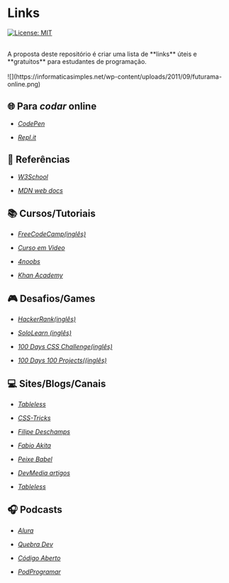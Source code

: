 # Links 
[![License: MIT](https://img.shields.io/badge/License-MIT-yellow.svg)](https://opensource.org/licenses/MIT)


<br>
A proposta deste repositório é criar uma lista de **links** úteis e **gratuitos** para estudantes de programação. 
<br>
<br>
![](https://informaticasimples.net/wp-content/uploads/2011/09/futurama-online.png)

## :globe_with_meridians: **Para *codar* online**

* _[CodePen](https://codepen.io/)_

* _[Repl.it](https://repl.it/)_

##  :bookmark_tabs: **Referências**


* _[W3School](https://www.w3schools.com/)_

* _[MDN web docs](https://developer.mozilla.org/pt-BR/)_


 ## :books: **Cursos/Tutoriais**

* _[FreeCodeCamp(inglês)](https://www.freecodecamp.org/)_

* _[Curso em Video](https://www.cursoemvideo.com/)_

* _[4noobs](https://github.com/he4rt/4noobs)_

* _[Khan Academy](https://pt.khanacademy.org/computing/computer-programming)_



## :video_game: **Desafios/Games**

* _[HackerRank(inglês)](https://www.hackerrank.com/)_

* _[SoloLearn (inglês)](https://www.sololearn.com/)_

* _[100 Days CSS Challenge(inglês)](https://100dayscss.com/)_

* _[100 Days 100 Projects((inglês)](https://www.florin-pop.com/blog/2019/09/100-days-100-projects/)_


## :computer: **Sites/Blogs/Canais**

* _[Tableless](https://tableless.com.br/)_

* _[CSS-Tricks](https://css-tricks.com/)_

* _[Filipe Deschamps](https://filipedeschamps.com.br/)_

* _[Fabio Akita](https://www.youtube.com/channel/UCib793mnUOhWymCh2VJKplQ)_

* _[Peixe Babel](https://www.youtube.com/channel/UCqB90BBr6eNRaJl-kl30Xxw)_

* _[DevMedia artigos](https://www.devmedia.com.br/artigos/)_

* _[Tableless](https://tableless.com.br/)_



## 	:headphones: **Podcasts**

* _[Alura](https://www.alura.com.br/podcasts)_

* _[Quebra Dev](https://quebradev.com.br/)_

* _[Código Aberto](https://www.b9.com.br/shows/codigoaberto/)_

* _[PodProgramar](https://podprogramar.com.br/)_


